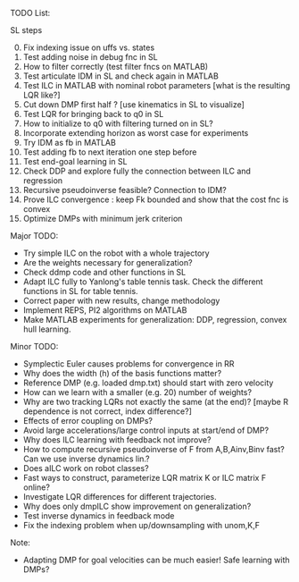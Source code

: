 TODO List:

SL steps

0. Fix indexing issue on uffs vs. states
2. Test adding noise in debug fnc in SL
3. How to filter correctly (test filter fncs on MATLAB)
4. Test articulate IDM in SL and check again in MATLAB
5. Test ILC in MATLAB with nominal robot parameters
   [what is the resulting LQR like?]
6. Cut down DMP first half ? [use kinematics in SL to visualize]
7. Test LQR for bringing back to q0 in SL
8. How to initialize to q0 with filtering turned on in SL?
9. Incorporate extending horizon as worst case for experiments
10. Try IDM as fb in MATLAB
11. Test adding fb to next iteration one step before
12. Test end-goal learning in SL
13. Check DDP and explore fully the connection between ILC and regression
14. Recursive pseudoinverse feasible? Connection to IDM?
15. Prove ILC convergence : keep Fk bounded and show that the cost fnc is convex
16. Optimize DMPs with minimum jerk criterion

Major TODO:

- Try simple ILC on the robot with a whole trajectory
- Are the weights necessary for generalization? 
- Check ddmp code and other functions in SL
- Adapt ILC fully to Yanlong's table tennis task. Check the different functions in SL for table tennis.
- Correct paper with new results, change methodology
- Implement REPS, PI2 algorithms on MATLAB
- Make MATLAB experiments for generalization: DDP, regression, convex hull learning. 

Minor TODO:

- Symplectic Euler causes problems for convergence in RR
- Why does the width (h) of the basis functions matter?
- Reference DMP (e.g. loaded dmp.txt) should start with zero velocity
- How can we learn with a smaller (e.g. 20) number of weights?
- Why are two tracking LQRs not exactly the same (at the end)? 
  [maybe R dependence is not correct, index difference?]
- Effects of error coupling on DMPs?
- Avoid large accelerations/large control inputs at start/end
  of DMP?
- Why does ILC learning with feedback not improve?
- How to compute recursive pseudoinverse of F from A,B,Ainv,Binv fast? Can we use inverse dynamics lin.?
- Does aILC work on robot classes?
- Fast ways to construct, parameterize LQR matrix K or ILC matrix F online?
- Investigate LQR differences for different trajectories.
- Why does only dmpILC show improvement on generalization?
- Test inverse dynamics in feedback mode
- Fix the indexing problem when up/downsampling with unom,K,F

Note:

- Adapting DMP for goal velocities can be much easier! Safe learning with DMPs?